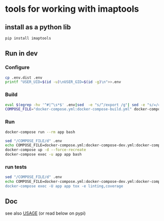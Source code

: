 # tools for working with imaptools

## install as a python lib
```bash
pip install imaptools
```

## Run in dev
### Configure
```bash
cp .env.dist .env
printf "USER_UID=$(id -u)\nUSER_GID=$(id -g)\n">>.env
```

### Build
```bash
eval $(egrep -hv '^#|^\s*$' .env|sed  -e "s/^/export /g"| sed -e "s/=/='/" -e "s/$/'/g"|xargs)
COMPOSE_FILE="docker-compose.yml:docker-compose-build.yml" docker-compose build
```

### Run

```bash
docker-compose run --rm app bash
```

```bash
sed "/COMPOSE_FILE/d" .env
echo COMPOSE_FILE=docker-compose.yml:docker-compose-dev.yml:docker-compose-build.yml>>.env
docker-compose up -d --force-recreate
docker-compose exec -u app app bash
```

### run tests
```bash
sed "/COMPOSE_FILE/d" .env
echo COMPOSE_FILE=docker-compose.yml:docker-compose-dev.yml:docker-compose-test.yml"
docker-compose exec -U app app tox -e linting,coverage
```

## Doc
see also [USAGE](./USAGE.md) (or read below on pypi)

